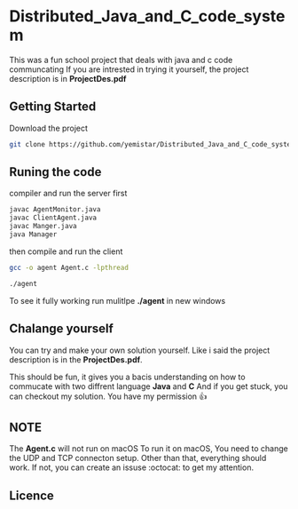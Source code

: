 # Distributed_Java_and_C_code_system

This was a fun school project that deals with java and c code communcating 
If you are intrested in trying it yourself, the project description is in **ProjectDes.pdf**

## Getting Started
Download the project
```bash
git clone https://github.com/yemistar/Distributed_Java_and_C_code_system.git
```

## Runing the code

compiler and run the server first
```bash
javac AgentMonitor.java
javac ClientAgent.java
javac Manger.java
java Manager
```
then compile and run the client
```bash
gcc -o agent Agent.c -lpthread

./agent
```
To see it fully working run mulitlpe **./agent** in new windows

## Chalange yourself
You can try and make your own solution yourself.
Like i said the project description is in the **ProjectDes.pdf**.

This should be fun, it gives you a bacis understanding on how to commucate with two diffrent language **Java** and **C** 
And if you get stuck, you can checkout my solution. You have my permission :thumbsup: 

## NOTE
The **Agent.c** will not run on macOS
To run it on macOS, You need to change the UDP and TCP connecton setup.
Other than that, everything should work.
If not, you can create an issuse :octocat: to get my attention.

## Licence
